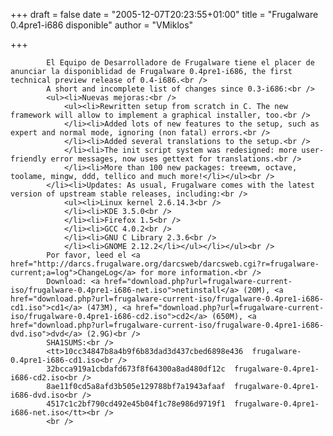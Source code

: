 
+++
draft = false
date = "2005-12-07T20:23:55+01:00"
title = "Frugalware 0.4pre1-i686 disponible"
author = "VMiklos"

+++

            El Equipo de Desarrolladore de Frugalware tiene el placer de anunciar la disponiblidad de Frugalware 0.4pre1-i686, the first technical preview release of 0.4-i686.<br />
            A short and incomplete list of changes since 0.3-i686:<br />
            <ul><li>Nuevas mejoras:<br />
                <ul><li>Rewritten setup from scratch in C. The new framework will allow to implement a graphical installer, too.<br />
                </li><li>Added lots of new features to the setup, such as expert and normal mode, ignoring (non fatal) errors.<br />
                </li><li>Added several translations to the setup.<br />
                </li><li>The init script system was redesigned: more user-friendly error messages, now uses gettext for translations.<br />
                </li><li>More than 100 new packages: treewm, octave, toolame, mingw, ddd, tellico and much more!</li></ul><br />
            </li><li>Updates: As usual, Frugalware comes with the latest version of upstream stable releases, including:<br />
                <ul><li>Linux kernel 2.6.14.3<br />
                </li><li>KDE 3.5.0<br />
                </li><li>Firefox 1.5<br />
                </li><li>GCC 4.0.2<br />
                </li><li>GNU C Library 2.3.6<br />
                </li><li>GNOME 2.12.2</li></ul></li></ul><br />
            Por favor, leed el <a href="http://darcs.frugalware.org/darcsweb/darcsweb.cgi?r=frugalware-current;a=log">ChangeLog</a> for more information.<br />
            Download: <a href="download.php?url=frugalware-current-iso/frugalware-0.4pre1-i686-net.iso">netinstall</a> (20M), <a href="download.php?url=frugalware-current-iso/frugalware-0.4pre1-i686-cd1.iso">cd1</a> (473M), <a href="download.php?url=frugalware-current-iso/frugalware-0.4pre1-i686-cd2.iso">cd2</a> (650M), <a href="download.php?url=frugalware-current-iso/frugalware-0.4pre1-i686-dvd.iso">dvd</a> (2.9G)<br />
            SHA1SUMS:<br />
            <tt>10cc34847b8a4b9f6b83dad3d437cbed6898e436  frugalware-0.4pre1-i686-cd1.iso<br />
            32bcca919a1cbdafd673f8f64300a8ad480df12c  frugalware-0.4pre1-i686-cd2.iso<br />
            8ae11f0cd5a8afd3b505e129788bf7a1943afaaf  frugalware-0.4pre1-i686-dvd.iso<br />
            4517c1c2bf790cd492e45b04f1c78e986d9719f1  frugalware-0.4pre1-i686-net.iso</tt><br />
            <br />
            
        